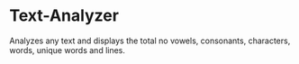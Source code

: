 # Text-Analyzer
Analyzes any text and displays the total no vowels, consonants, characters, words, unique words and lines.
